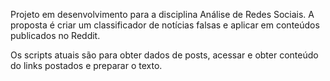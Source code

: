 Projeto em desenvolvimento para a disciplina Análise de Redes Sociais. A proposta é criar um classificador de notícias falsas e aplicar em conteúdos publicados no Reddit.


Os scripts atuais são para obter dados de posts, acessar e obter conteúdo do links postados e preparar o texto.
